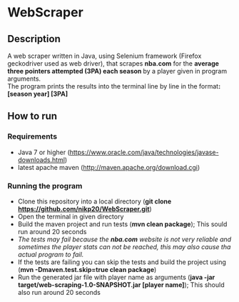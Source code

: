 # WebScraper

## Description
A web scraper written in Java, using Selenium framework (Firefox geckodriver used as web driver), that scrapes <b>nba.com</b> for the <b>average three pointers attempted (3PA) each season </b>by a player given in program arguments.  
The program prints the results into the terminal line by line in the format<b>: [season year] [3PA]</b>

## How to run
### Requirements
- Java 7 or higher (https://www.oracle.com/java/technologies/javase-downloads.html)
- latest apache maven (http://maven.apache.org/download.cgi)
### Running the program
- Clone this repository into a local directory (<b>git clone https://github.com/nikp20/WebScraper.git</b>)
- Open the terminal in given directory
- Build the maven project and run tests (<b>mvn clean package</b>); This sould run around 20 seconds
- *The tests may fail because the <b>nba.com</b> website is not very reliable and sometimes the player stats can not be reached, this may also cause tha actual program to fail.*
- If the tests are failing you can skip the tests and build the project using (<b>mvn -Dmaven.test.skip=true clean package</b>)
- Run the generated jar file with player name as arguments (<b>java -jar target/web-scraping-1.0-SNAPSHOT.jar [player name]</b>); This should also run around 20 seconds
